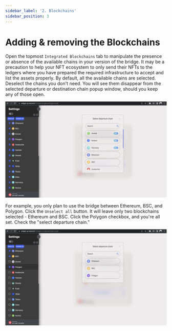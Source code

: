 ```yaml
---
sidebar_label: '2. Blockchains'
sidebar_position: 3
---
```


# Adding & removing the Blockchains

Open the topmost `Integrated Blockchains` tab to manipulate the presence or absence of the available chains in your version of the bridge. It may be a precaution to help your NFT ecosystem to only send their NFTs to the ledgers where you have prepared the required infrastructure to accept and list the assets properly. By default, all the available chains are selected. Deselect the chains you don't need. You will see them disappear from the selected departure or destination chain popup window, should you keep any of those open.

![Integrated Blockchain](../static/img/../../../static/img/widget/2.png)


For example, you only plan to use the bridge between Ethereum, BSC, and Polygon. Click the `Unselect all` button. It will leave only two blockchains selected - Ethereum and BSC. Click the Polygon checkbox, and you're all set. Check the "select departure chain." 

![selected chains example](../static/img/../../../static/img/widget/3.png)